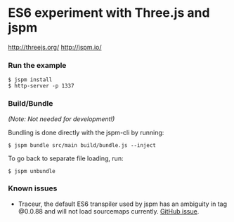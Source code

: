 # ES6 experiment with Three.js and jspm

http://threejs.org/
http://jspm.io/

### Run the example

```shell
$ jspm install
$ http-server -p 1337
```

### Build/Bundle
*(Note: Not needed for development!)*

Bundling is done directly with the jspm-cli by running:

```shell
$ jspm bundle src/main build/bundle.js --inject
```

To go back to separate file loading, run:

```shell
$ jspm unbundle
```

### Known issues

* Traceur, the default ES6 transpiler used by jspm has an ambiguity in tag @0.0.88 and will not load sourcemaps currently. [GitHub issue](https://github.com/google/traceur-compiler/issues/1883).
